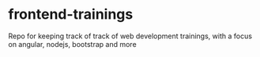 # frontend-trainings
Repo for keeping track of track of web development trainings, with a focus on angular, nodejs, bootstrap and more
